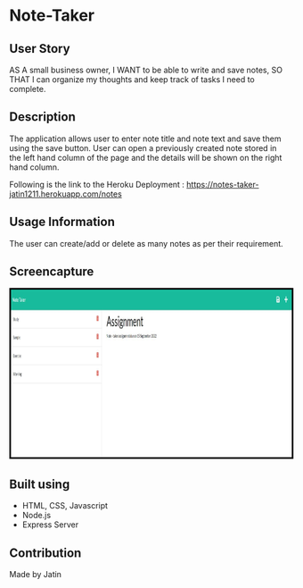 # Note-Taker

## User Story

AS A small business owner,
I WANT to be able to write and save notes, 
SO THAT I can organize my thoughts and keep track of tasks I need to complete.

## Description

The application allows user to enter note title and note text and save them using the save button.
User can open a previously created note stored in the left hand column of the page and the details will be shown on the right hand column.

Following is the link to the Heroku Deployment : https://notes-taker-jatin1211.herokuapp.com/notes


## Usage Information
The user can create/add or delete as many notes as per their requirement.

## Screencapture

<img src = './public/images/pic.JPG' alt = 'image' width = '1000' height = '300' style = 'border:3px solid black'>

## Built using
* HTML, CSS, Javascript
* Node.js
* Express Server


## Contribution

Made by Jatin